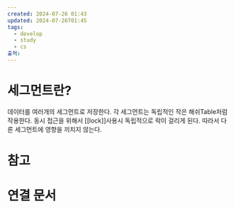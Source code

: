 ```yaml
---
created: 2024-07-26 01:43
updated: 2024-07-26T01:45
tags:
  - develop
  - study
  - cs
출처: 
---
```

# 세그먼트란?
데이터를 여러개의 세그먼트로 저장한다. 
각 세그먼트는 독립적인 작은 해쉬Table처럼 작용한다.
동시 접근을 위해서 [[lock]]사용시 독립적으로 락이 걸리게 된다. 따라서 다른 세그먼트에 영향을 끼치지 않는다.

# 참고

# 연결 문서

